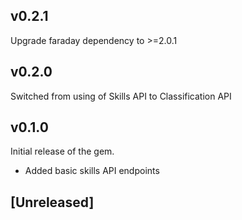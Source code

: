 ## v0.2.1

Upgrade faraday dependency to >=2.0.1

## v0.2.0

Switched from using of Skills API to Classification API

## v0.1.0

Initial release of the gem. 

- Added basic skills API endpoints

## [Unreleased]
